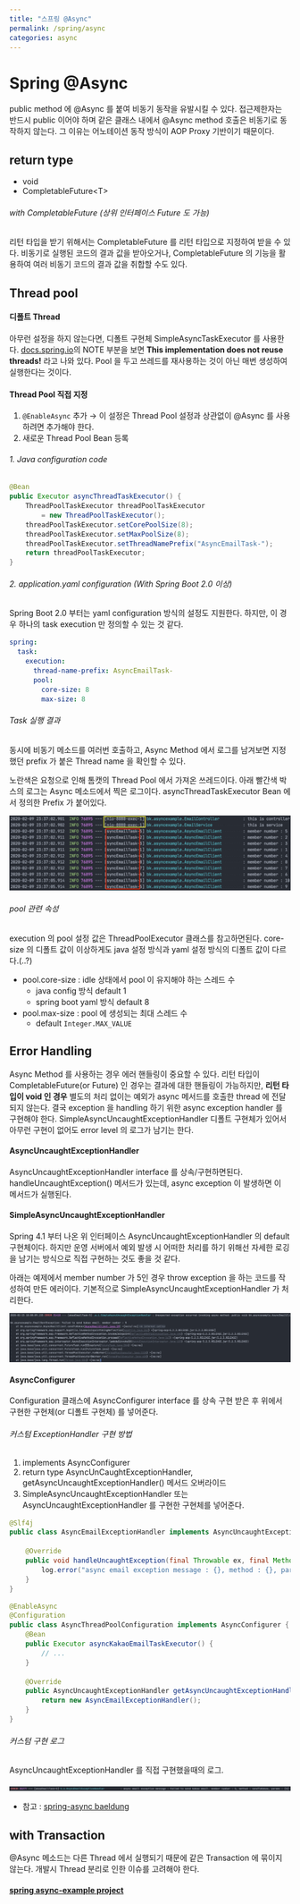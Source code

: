 ```yaml
---
title: "스프링 @Async"
permalink: /spring/async
categories: async
---
```


# Spring @Async

public method 에 @Async 를 붙여 비동기 동작을 유발시킬 수 있다. 접근제한자는 반드시 public 이어야 하며 같은 클래스 내에서 @Async method 호출은 비동기로 동작하지 않는다. 그 이유는 어노테이션 동작 방식이 AOP Proxy 기반이기 때문이다.

## return type

* void
* CompletableFuture\<T\>

###### with CompletableFuture (상위 인터페이스 Future 도 가능)

리턴 타입을 받기 위해서는 CompletableFuture 를 리턴 타입으로 지정하여 받을 수 있다. 비동기로 실행된 코드의 결과 값을 받아오거나, CompletableFuture 의 기능을 활용하여 여러 비동기 코드의 결과 값을 취합할 수도 있다.

## Thread pool

#### 디폴트 Thread

아무런 설정을 하지 않는다면, 디폴트 구현체 SimpleAsyncTaskExecutor 를 사용한다. [docs.spring.io](https://docs.spring.io/spring-framework/docs/current/javadoc-api/org/springframework/core/task/SimpleAsyncTaskExecutor.html)의 NOTE 부분을 보면 **This implementation does not reuse threads!** 라고 나와 있다. Pool 을 두고 쓰레드를 재사용하는 것이 아닌 매번 생성하여 실행한다는 것이다.

#### Thread Pool 직접 지정

1. `@EnableAsync` 추가 → 이 설정은 Thread Pool 설정과 상관없이 @Async 를 사용하려면 추가해야 한다.
2. 새로운 Thread Pool Bean 등록

###### 1. Java configuration code

```java
@Bean
public Executor asyncThreadTaskExecutor() {
    ThreadPoolTaskExecutor threadPoolTaskExecutor 
        = new ThreadPoolTaskExecutor();
    threadPoolTaskExecutor.setCorePoolSize(8);
    threadPoolTaskExecutor.setMaxPoolSize(8);
    threadPoolTaskExecutor.setThreadNamePrefix("AsyncEmailTask-");
    return threadPoolTaskExecutor;
}
```

###### 2. application.yaml configuration (With Spring Boot 2.0 이상)

Spring Boot 2.0 부터는 yaml configuration 방식의 설정도 지원한다. 하지만, 이 경우 하나의 task execution 만 정의할 수 있는 것 같다.

```yaml
spring:
  task:
    execution:
      thread-name-prefix: AsyncEmailTask-
      pool:
        core-size: 8
        max-size: 8
```

###### Task 실행 결과

동시에 비동기 메소드를 여러번 호출하고, Async Method 에서 로그를 남겨보면 지정했던 prefix 가 붙은 Thread name 을 확인할 수 있다.

노란색은 요청으로 인해 톰캣의 Thread Pool 에서 가져온 쓰레드이다. 아래 빨간색 박스의 로그는 Async 메소드에서 찍은 로그이다. asyncThreadTaskExecutor Bean 에서 정의한 Prefix 가 붙어있다.

![async-log](https://raw.githubusercontent.com/choe061/spring-example/master/async-example/src/main/resources/threads-log.png)

###### pool 관련 속성

execution 의 pool 설정 값은 ThreadPoolExecutor 클래스를 참고하면된다. core-size 의 디폴트 값이 이상하게도 java 설정 방식과 yaml 설정 방식의 디폴트 값이 다르다.(..?)

* pool.core-size : idle 상태에서 pool 이 유지해야 하는 스레드 수
  * java config 방식 default 1
  * spring boot yaml 방식 default 8
* pool.max-size : pool 에 생성되는 최대 스레드 수
  * default `Integer.MAX_VALUE`

## Error Handling

Async Method 를 사용하는 경우 에러 핸들링이 중요할 수 있다. 리턴 타입이 CompletableFuture(or Future) 인 경우는 결과에 대한 핸들링이 가능하지만, **리턴 타입이 void 인 경우** 별도의 처리 없이는 예외가 async 메서드를 호출한 thread 에 전달되지 않는다. 결국 exception 을 handling 하기 위한 async exception handler 를 구현해야 한다. SimpleAsyncUncaughtExceptionHandler 디폴트 구현체가 있어서 아무런 구현이 없어도 error level 의 로그가 남기는 한다.

#### AsyncUncaughtExceptionHandler

AsyncUncaughtExceptionHandler interface 를 상속/구현하면된다. handleUncaughtException() 메서드가 있는데, async exception 이 발생하면 이 메서드가 실행된다. 

#### SimpleAsyncUncaughtExceptionHandler

Spring 4.1 부터 나온 위 인터페이스 AsyncUncaughtExceptionHandler 의 default 구현체이다. 하지만 운영 서버에서 예외 발생 시 어떠한 처리를 하기 위해선 자세한 로깅을 남기는 방식으로 직접 구현하는 것도 좋을 것 같다.

아래는 예제에서 member number 가 5인 경우 throw exception 을 하는 코드를 작성하여 만든 에러이다. 기본적으로 SimpleAsyncUncaughtExceptionHandler 가 처리한다.

![simple-exception-handler-long](https://raw.githubusercontent.com/choe061/spring-example/master/async-example/src/main/resources/simpleAsyncUncaughtExceptionHandler-log.png)

#### AsyncConfigurer

Configuration 클래스에 AsyncConfigurer interface 를 상속 구현 받은 후 위에서 구현한 구현체(or 디폴트 구현체) 를 넣어준다.

###### 커스텀 ExceptionHandler 구현 방법

1. implements AsyncConfigurer
2. return type AsyncUnCaughtExceptionHandler, getAsyncUncaughtExceptionHandler() 메서드 오버라이드
3. SimpleAsyncUncaughtExceptionHandler 또는 AsyncUncaughtExceptionHandler 를 구현한 구현체를 넣어준다.

```java
@Slf4j
public class AsyncEmailExceptionHandler implements AsyncUncaughtExceptionHandler {

    @Override
    public void handleUncaughtException(final Throwable ex, final Method method, final Object... params) {
        log.error("async email exception message : {}, method : {}, params : {}", ex.getMessage(), method.getName(), params);
    }
}

```

```java
@EnableAsync
@Configuration
public class AsyncThreadPoolConfiguration implements AsyncConfigurer {
    @Bean
    public Executor asyncKakaoEmailTaskExecutor() {
        // ...
    }
    
    @Override
    public AsyncUncaughtExceptionHandler getAsyncUncaughtExceptionHandler() {
        return new AsyncEmailExceptionHandler();
    }
}
```

###### 커스텀 구현 로그

AsyncUncaughtExceptionHandler 를 직접 구현했을때의 로그.

![custom-exception-handler](https://raw.githubusercontent.com/choe061/spring-example/master/async-example/src/main/resources/customAsyncUncaughtExceptionHandler-log.png)

* 참고 : [spring-async baeldung](https://www.baeldung.com/spring-async#exception-handling)

## with Transaction

@Async 메소드는 다른 Thread 에서 실행되기 때문에 같은 Transaction 에 묶이지 않는다. 개발시 Thread 분리로 인한 이슈를 고려해야 한다.

#### [spring async-example project](https://github.com/choe061/spring-example/tree/master/async-example)

